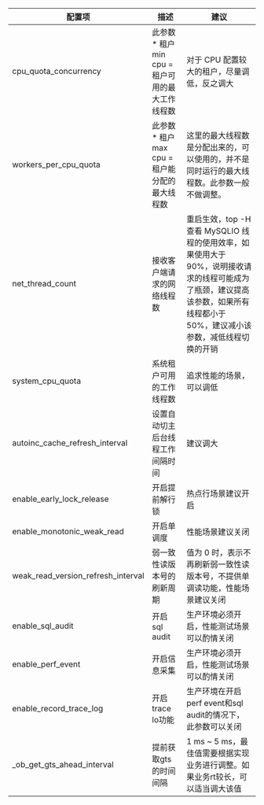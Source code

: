 | 配置项 | 描述 | 建议 |
| --- | --- | --- |
| cpu_quota_concurrency | 此参数 * 租户 min cpu = 租户可用的最大工作线程数 | 对于 CPU 配置较大的租户，尽量调低，反之调大 |
| workers_per_cpu_quota | 此参数 * 租户 max cpu = 租户能分配的最大线程数 | 这里的最大线程数是分配出来的，可以使用的，并不是同时运行的最大线程数。此参数一般不做调整。 |
| net_thread_count | 接收客户端请求的网络线程数 | 重启生效，top -H 查看 MySQLIO 线程的使用效率，如果使用大于 90%，说明接收请求的线程可能成为了瓶颈，建议提高该参数，如果所有线程都小于 50%，建议减小该参数，减低线程切换的开销 |
| system_cpu_quota | 系统租户可用的工作线程数 | 追求性能的场景，可以调低 |
| autoinc_cache_refresh_interval | 设置自动切主后台线程工作间隔时间 | 建议调大 |
| enable_early_lock_release | 开启提前解行锁 | 热点行场景建议开启 |
| enable_monotonic_weak_read | 开启单调度 | 性能场景建议关闭 |
| weak_read_version_refresh_interval | 弱一致性读版本号的刷新周期 | 值为 0 时，表示不再刷新弱一致性读版本号，不提供单调读功能，性能场景建议关闭 |
| enable_sql_audit | 开启 sql audit | 生产环境必须开启，性能测试场景可以酌情关闭 |
| enable_perf_event | 开启信息采集 | 生产环境必须开启，性能测试场景可以酌情关闭 |
| enable_record_trace_log | 开启trace lo功能 | 生产环境在开启perf event和sql audit的情况下，此参数可以关闭 |
| _ob_get_gts_ahead_interval | 提前获取gts的时间间隔 | 1 ms ~ 5 ms，最佳值需要根据实现业务进行调整。如果业务rt较长，可以适当调大该值 |

